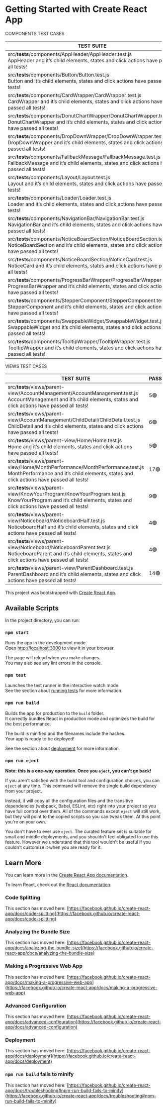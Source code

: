 # Getting Started with Create React App

COMPONENTS TEST CASES

**TEST SUITE** | **PASSED** | **TIME**
-------------- | ---------- | --------
src/__tests__/components/AppHeader/AppHeader.test.js<br>AppHeader and it’s child elements, states and click actions have passed all tests! | 5:green_circle: | 0.782
src/__tests__/components/Button/Button.test.js<br>Button and it’s child elements, states and click actions have passed all tests! | 2:green_circle: | 0.712
src/__tests__/components/CardWrapper/CardWrapper.test.js<br>CardWrapper and it’s child elements, states and click actions have passed all tests! | 2:green_circle: | 0.315
src/__tests__/components/DonutChartWrapper/DonutChartWrapper.test.js<br>DonutChartWrapper and it’s child elements, states and click actions have passed all tests! | 1:green_circle: | 0.443
src/__tests__/components/DropDownWrapper/DropDownWrapper.test.js<br>DropDownWrapper and it’s child elements, states and click actions have passed all tests! | 6:green_circle: | 0.579
src/__tests__/components/FallbackMessage/FallbackMessage.test.js<br>FallbackMessage and it’s child elements, states and click actions have passed all tests! | 3:green_circle: | 0.347
src/__tests__/components/Layout/Layout.test.js<br>Layout and it’s child elements, states and click actions have passed all tests! | 1:green_circle: | 0.291
src/__tests__/components/Loader/Loader.test.js<br>Loader and it’s child elements, states and click actions have passed all tests! | 3:green_circle: | 0.748
src/__tests__/components/NavigationBar/NavigationBar.test.js<br>NavigationBar and it’s child elements, states and click actions have passed all tests! | 17:green_circle: | 0.765
src/__tests__/components/NoticeBoardSection/NoticeBoardSection.test.js<br>NoticeBoardSection and it’s child elements, states and click actions have passed all tests! | 2:green_circle: | 0.808
src/__tests__/components/NoticeBoardSection/NoticeCard.test.js<br>NoticeCard and it’s child elements, states and click actions have passed all tests! | 21:green_circle: | 3.664
src/__tests__/components/ProgressBarWrapper/ProgressBarWrapper.test.js<br>ProgressBarWrapper and it’s child elements, states and click actions have passed all tests! | 3:green_circle: | 0.325
src/__tests__/components/StepperComponent/StepperComponent.test.js<br>StepperComponent and it’s child elements, states and click actions have passed all tests! | 11:green_circle: | 0.682
src/__tests__/components/SwappableWidget/SwappableWidget.test.js<br>SwappableWidget and it’s child elements, states and click actions have passed all tests! | 2:green_circle: | 0.308
src/__tests__/components/TooltipWrapper/TooltipWrapper.test.js<br>TooltipWrapper and it’s child elements, states and click actions have passed all tests! | 1:green_circle: | 0.294

VIEWS TEST CASES

**TEST SUITE** | **PASSED** | **TIME**
-------------- | ---------- | --------
src/__tests__/views/parent-view/AccountManagement/AccountManagement.test.js<br>AccountManagement and it’s child elements, states and click actions have passed all tests! | 5:green_circle: | 0.599
src/__tests__/views/parent-view/AccountManagement/ChildDetail/ChildDetail.test.js<br>ChildDetail and it’s child elements, states and click actions have passed all tests! | 6:green_circle: | 0.332
src/__tests__/views/parent-view/Home/Home.test.js<br>Home and it’s child elements, states and click actions have passed all tests! | 5:green_circle: | 1.214
src/__tests__/views/parent-view/Home/MonthPerformance/MonthPerformance.test.js<br>MonthPerformance and it’s child elements, states and click actions have passed all tests! | 17:green_circle: | 0.94
src/__tests__/views/parent-view/KnowYourProgram/KnowYourProgram.test.js<br>KnowYourProgram and it’s child elements, states and click actions have passed all tests! | 9:green_circle: | 1.224
src/__tests__/views/parent-view/Noticeboard/NoticeboardHalf.test.js<br>NoticeboardHalf and it’s child elements, states and click actions have passed all tests! | 4:green_circle: | 0.809
src/__tests__/views/parent-view/Noticeboard/NoticeboardParent.test.js<br>NoticeboardParent and it’s child elements, states and click actions have passed all tests! | 4:green_circle: | 0.848
src/__tests__/views/parent-view/ParentDashboard.test.js<br>ParentDashboard and it’s child elements, states and click actions have passed all tests! | 14:green_circle: | 3.443




This project was bootstrapped with [Create React App](https://github.com/facebook/create-react-app).

## Available Scripts

In the project directory, you can run:

### `npm start`

Runs the app in the development mode.\
Open [http://localhost:3000](http://localhost:3000) to view it in your browser.

The page will reload when you make changes.\
You may also see any lint errors in the console.

### `npm test`

Launches the test runner in the interactive watch mode.\
See the section about [running tests](https://facebook.github.io/create-react-app/docs/running-tests) for more information.

### `npm run build`

Builds the app for production to the `build` folder.\
It correctly bundles React in production mode and optimizes the build for the best performance.

The build is minified and the filenames include the hashes.\
Your app is ready to be deployed!

See the section about [deployment](https://facebook.github.io/create-react-app/docs/deployment) for more information.

### `npm run eject`

**Note: this is a one-way operation. Once you `eject`, you can't go back!**

If you aren't satisfied with the build tool and configuration choices, you can `eject` at any time. This command will remove the single build dependency from your project.

Instead, it will copy all the configuration files and the transitive dependencies (webpack, Babel, ESLint, etc) right into your project so you have full control over them. All of the commands except `eject` will still work, but they will point to the copied scripts so you can tweak them. At this point you're on your own.

You don't have to ever use `eject`. The curated feature set is suitable for small and middle deployments, and you shouldn't feel obligated to use this feature. However we understand that this tool wouldn't be useful if you couldn't customize it when you are ready for it.

## Learn More

You can learn more in the [Create React App documentation](https://facebook.github.io/create-react-app/docs/getting-started).

To learn React, check out the [React documentation](https://reactjs.org/).

### Code Splitting

This section has moved here: [https://facebook.github.io/create-react-app/docs/code-splitting](https://facebook.github.io/create-react-app/docs/code-splitting)

### Analyzing the Bundle Size

This section has moved here: [https://facebook.github.io/create-react-app/docs/analyzing-the-bundle-size](https://facebook.github.io/create-react-app/docs/analyzing-the-bundle-size)

### Making a Progressive Web App

This section has moved here: [https://facebook.github.io/create-react-app/docs/making-a-progressive-web-app](https://facebook.github.io/create-react-app/docs/making-a-progressive-web-app)

### Advanced Configuration

This section has moved here: [https://facebook.github.io/create-react-app/docs/advanced-configuration](https://facebook.github.io/create-react-app/docs/advanced-configuration)

### Deployment

This section has moved here: [https://facebook.github.io/create-react-app/docs/deployment](https://facebook.github.io/create-react-app/docs/deployment)

### `npm run build` fails to minify

This section has moved here: [https://facebook.github.io/create-react-app/docs/troubleshooting#npm-run-build-fails-to-minify](https://facebook.github.io/create-react-app/docs/troubleshooting#npm-run-build-fails-to-minify)
